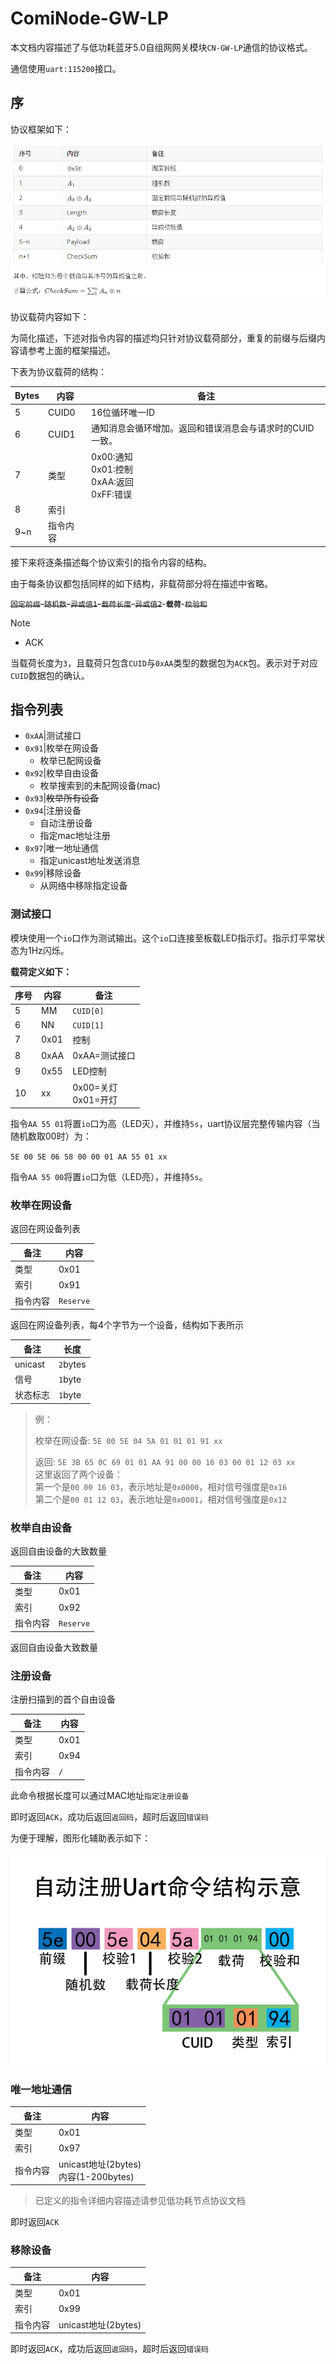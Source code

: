 # ComiNode-GW-LP

本文档内容描述了与低功耗蓝牙5.0自组网网关模块`CN-GW-LP`通信的协议格式。

通信使用`uart:115200`接口。

## 序

协议框架如下：

![](./table_temp.png)



协议载荷内容如下：

为简化描述，下述对指令内容的描述均只针对协议载荷部分，重复的前缀与后缀内容请参考上面的框架描述。

下表为协议载荷的结构：

| Bytes | 内容     | 备注                                                     |
| ----- | -------- | -------------------------------------------------------- |
| 5     | CUID0    | 16位循环唯一ID                                           |
| 6     | CUID1    | 通知消息会循环增加。返回和错误消息会与请求时的CUID一致。 |
| 7     | 类型     | 0x00:通知<br>0x01:控制<br>0xAA:返回<br>0xFF:错误         |
| 8     | 索引     |                                                          |
| 9~n   | 指令内容 |                                                          |

接下来将逐条描述每个协议索引的指令内容的结构。

由于每条协议都包括同样的如下结构，非载荷部分将在描述中省略。

~~`固定前缀`-`随机数`-`异或值1`-`载荷长度`-`异或值2`~~-**`载荷`**-~~`校验和`~~



> [!NOTE]
>
> - ACK
>
> 当载荷长度为`3`，且载荷只包含`CUID`与`0xAA`类型的数据包为`ACK`包。表示对于对应`CUID`数据包的确认。



## 指令列表

- `0xAA`|测试接口
- `0x91`|枚举在网设备
  - 枚举已配网设备
- `0x92`|枚举自由设备
  - 枚举搜索到的未配网设备(mac)
- `0x93`|~~枚举所有设备~~
- `0x94`|注册设备
  - 自动注册设备
  - 指定mac地址注册
- `0x97`|唯一地址通信
  - 指定unicast地址发送消息
- `0x99`|移除设备
  - 从网络中移除指定设备


### 测试接口

模块使用一个`io`口作为测试输出。这个`io`口连接至板载LED指示灯。指示灯平常状态为1Hz闪烁。


**载荷定义如下：**

| 序号 | 内容 | 备注                   |
| ---- | ---- | ---------------------- |
| 5    | MM   | `CUID[0]`              |
| 6    | NN   | `CUID[1]`              |
| 7    | 0x01 | 控制                   |
| 8    | 0xAA | 0xAA=测试接口          |
| 9    | 0x55 | LED控制                |
| 10   | xx   | 0x00=关灯<br>0x01=开灯 |


指令`AA 55 01`将置`io`口为高（LED灭），并维持`5s`，uart协议层完整传输内容（当随机数取00时）为：

`5E 00 5E 06 58 00 00 01 AA 55 01 xx`

指令`AA 55 00`将置`io`口为低（LED亮），并维持`5s`。


### 枚举在网设备

返回在网设备列表

| 备注     | 内容      |
| -------- | --------- |
| 类型     | 0x01      |
| 索引     | 0x91      |
| 指令内容 | `Reserve` |

返回在网设备列表，每4个字节为一个设备，结构如下表所示

| 备注     | 长度     |
| -------- | -------- |
| unicast  | `2`bytes |
| 信号     | `1`byte  |
| 状态标志 | `1`byte  |

> 例：
> 
> 枚举在网设备: `5E 00 5E 04 5A 01 01 01 91 xx`  
> 
> 返回: `5E 3B 65 0C 69 01 01 AA 91 00 00 16 03 00 01 12 03 xx`  
> 这里返回了两个设备：  
> 第一个是`00 00 16 03`，表示地址是`0x0000`，相对信号强度是`0x16`  
> 第二个是`00 01 12 03`，表示地址是`0x0001`，相对信号强度是`0x12`

### 枚举自由设备

返回自由设备的大致数量

| 备注     | 内容      |
| -------- | --------- |
| 类型     | 0x01      |
| 索引     | 0x92      |
| 指令内容 | `Reserve` |

返回自由设备大致数量

### 注册设备

注册扫描到的首个自由设备

| 备注     | 内容 |
| -------- | ---- |
| 类型     | 0x01 |
| 索引     | 0x94 |
| 指令内容 | `/`  |

此命令根据长度可以通过MAC地址`指定注册设备`

即时返回`ACK`，成功后返回`返回码`，超时后返回`错误码`

为便于理解，图形化辅助表示如下：

![](./auto_regist.webp)


### 唯一地址通信

| 备注     | 内容                                    |
| -------- | --------------------------------------- |
| 类型     | 0x01                                    |
| 索引     | 0x97                                    |
| 指令内容 | unicast地址(2bytes)<br>内容(1-200bytes) |

> 已定义的指令详细内容描述请参见低功耗节点协议文档

即时返回`ACK`


### 移除设备

| 备注     | 内容                |
| -------- | ------------------- |
| 类型     | 0x01                |
| 索引     | 0x99                |
| 指令内容 | unicast地址(2bytes) |

即时返回`ACK`，成功后返回`返回码`，超时后返回`错误码`
